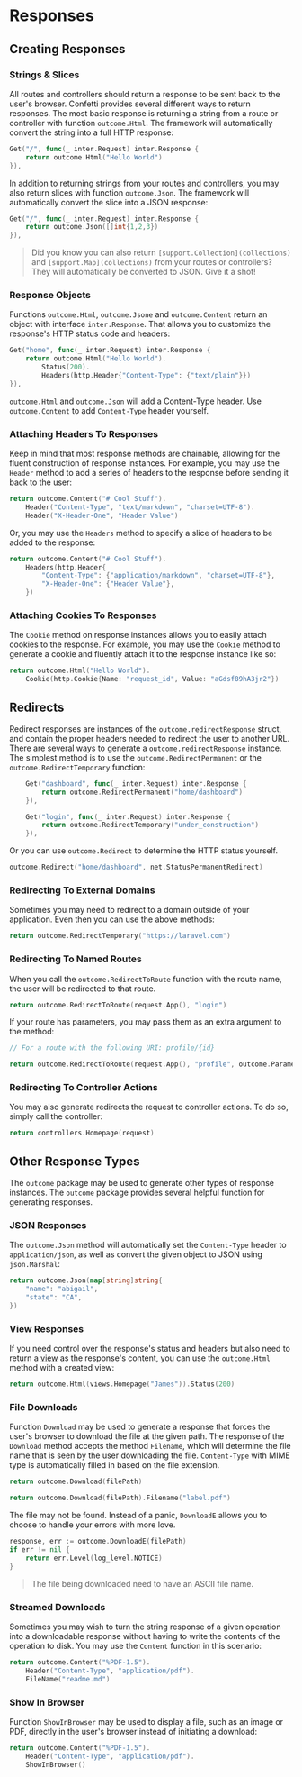 # Responses

## Creating Responses

### Strings & Slices

All routes and controllers should return a response to be sent back to the user's browser. Confetti provides several
different ways to return responses. The most basic response is returning a string from a route or controller with
function `outcome.Html`. The framework will automatically convert the string into a full HTTP response:

``` go
Get("/", func(_ inter.Request) inter.Response {
    return outcome.Html("Hello World")
}),
```

In addition to returning strings from your routes and controllers, you may also return slices with
function `outcome.Json`. The framework will automatically convert the slice into a JSON response:

``` go
Get("/", func(_ inter.Request) inter.Response {
    return outcome.Json([]int{1,2,3})
}),
```

> Did you know you can also return `[support.Collection](collections)` and `[support.Map](collections)` from your routes or controllers? They will automatically be converted to JSON. Give it a shot!

### Response Objects

Functions `outcome.Html`, `outcome.Jsone` and `outcome.Content` return an object with interface `inter.Response`. That
allows you to customize the response's HTTP status code and headers:

``` go
Get("home", func(_ inter.Request) inter.Response {
    return outcome.Html("Hello World").
        Status(200).
        Headers(http.Header{"Content-Type": {"text/plain"}})
}),
```

`outcome.Html` and `outcome.Json` will add a Content-Type header. Use `outcome.Content` to add `Content-Type` header
yourself.

### Attaching Headers To Responses

Keep in mind that most response methods are chainable, allowing for the fluent construction of response instances. For
example, you may use the `Header` method to add a series of headers to the response before sending it back to the user:

``` go
return outcome.Content("# Cool Stuff").
    Header("Content-Type", "text/markdown", "charset=UTF-8").
    Header("X-Header-One", "Header Value")
```

Or, you may use the `Headers` method to specify a slice of headers to be added to the response:

``` go
return outcome.Content("# Cool Stuff").
    Headers(http.Header{
        "Content-Type": {"application/markdown", "charset=UTF-8"},
        "X-Header-One": {"Header Value"},
    })
```

### Attaching Cookies To Responses

The `Cookie` method on response instances allows you to easily attach cookies to the response. For example, you may use
the `Cookie` method to generate a cookie and fluently attach it to the response instance like so:

``` go
return outcome.Html("Hello World").
    Cookie(http.Cookie{Name: "request_id", Value: "aGdsf89hA3jr2"})
```

## Redirects

Redirect responses are instances of the `outcome.redirectResponse` struct, and contain the proper headers needed to
redirect the user to another URL. There are several ways to generate a `outcome.redirectResponse` instance. The simplest
method is to use the `outcome.RedirectPermanent` or the `outcome.RedirectTemporary` function:

``` go
    Get("dashboard", func(_ inter.Request) inter.Response {
        return outcome.RedirectPermanent("home/dashboard")
    }),
```

``` go
    Get("login", func(_ inter.Request) inter.Response {
        return outcome.RedirectTemporary("under_construction")
    }),
```

Or you can use `outcome.Redirect` to determine the HTTP status yourself.

``` go
outcome.Redirect("home/dashboard", net.StatusPermanentRedirect)
```    

### Redirecting To External Domains

Sometimes you may need to redirect to a domain outside of your application. Even then you can use the above methods:

``` go
return outcome.RedirectTemporary("https://laravel.com")
```    

### Redirecting To Named Routes

When you call the `outcome.RedirectToRoute` function with the route name, the user will be redirected to that route.

``` go
return outcome.RedirectToRoute(request.App(), "login")
```    

If your route has parameters, you may pass them as an extra argument to the method:

``` go
// For a route with the following URI: profile/{id}

return outcome.RedirectToRoute(request.App(), "profile", outcome.Parameters{"id": 12})
```

### Redirecting To Controller Actions

You may also generate redirects the request to controller actions. To do so, simply call the controller:

``` go
return controllers.Homepage(request)
```

## Other Response Types

The `outcome` package may be used to generate other types of response instances. The `outcome` package provides several
helpful function for generating responses.

### JSON Responses

The `outcome.Json` method will automatically set the `Content-Type` header to `application/json`, as well as convert the
given object to JSON using `json.Marshal`:

``` go
return outcome.Json(map[string]string{
    "name": "abigail",
    "state": "CA",
})
```

### View Responses

If you need control over the response's status and headers but also need to return a [view](views) as
the response's content, you can use the `outcome.Html` method with a created view:

``` go
return outcome.Html(views.Homepage("James")).Status(200)
```

### File Downloads

Function `Download` may be used to generate a response that forces the user's browser to download the file at the given
path. The response of the `Download` method accepts the method `Filename`, which will determine the file name that is
seen by the user downloading the file. `Content-Type` with MIME type is automatically filled in based on the file
extension.

``` go
return outcome.Download(filePath)

return outcome.Download(filePath).Filename("label.pdf")
```

The file may not be found. Instead of a panic, `DownloadE` allows you to choose to handle your errors with more love.

``` go
response, err := outcome.DownloadE(filePath)
if err != nil {
    return err.Level(log_level.NOTICE)
}
```

> The file being downloaded need to have an ASCII file name.

### Streamed Downloads

Sometimes you may wish to turn the string response of a given operation into a downloadable response without having to
write the contents of the operation to disk. You may use the `Content` function in this scenario:

``` go
return outcome.Content("%PDF-1.5").
    Header("Content-Type", "application/pdf").
    FileName("readme.md")
```

### Show In Browser

Function `ShowInBrowser` may be used to display a file, such as an image or PDF, directly in the user's browser instead
of initiating a download:

``` go
return outcome.Content("%PDF-1.5").
    Header("Content-Type", "application/pdf").
    ShowInBrowser()
```
